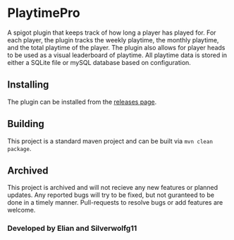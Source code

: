 # PlaytimePro
A spigot plugin that keeps track of how long a player has played for. For each player, the plugin tracks the weekly playtime, the monthly playtime, and the total playtime of the player.
The plugin also allows for player heads to be used as a visual leaderboard of playtime. All playtime data is stored in either a SQLite file or mySQL database based on configuration. 

## Installing
The plugin can be installed from the [releases page](https://github.com/UrbanMC-Devs/PlaytimePro/releases/latest).

## Building 
This project is a standard maven project and can be built via `mvn clean package`. 

## Archived 
This project is archived and will not recieve any new features or planned updates. Any reported bugs will try to be fixed, but not guranteed to be done in a timely manner.
Pull-requests to resolve bugs or add features are welcome.

### Developed by Elian and Silverwolfg11

